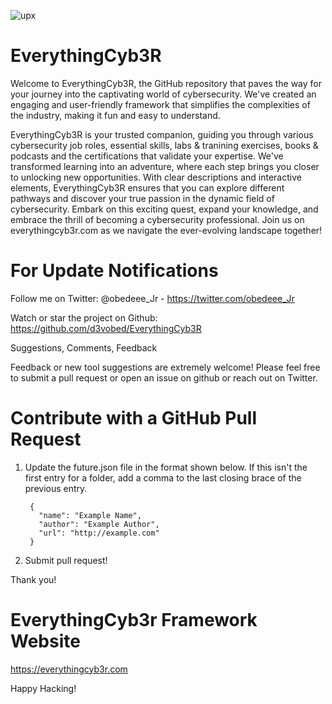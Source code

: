 ![upx](https://github.com/d3vobed/EverythingCyb3R/assets/66479041/e23dad66-7e34-48a6-973b-a3e33d275968)

# EverythingCyb3R

Welcome to EverythingCyb3R, the GitHub repository that paves the way for your journey into the captivating world of cybersecurity. We've created an engaging and user-friendly framework that simplifies the complexities of the industry, making it fun and easy to understand.

EverythingCyb3R is your trusted companion, guiding you through various cybersecurity job roles, essential skills, labs & tranining exercises, books & podcasts and the certifications that validate your expertise. We've transformed learning into an adventure, where each step brings you closer to unlocking new opportunities. With clear descriptions and interactive elements, EverythingCyb3R ensures that you can explore different pathways and discover your true passion in the dynamic field of cybersecurity. Embark on this exciting quest, expand your knowledge, and embrace the thrill of becoming a cybersecurity professional.   Join us on everythingcyb3r.com as we navigate the ever-evolving landscape together!



# For Update Notifications

Follow me on Twitter: @obedeee_Jr - https://twitter.com/obedeee_Jr

Watch or star the project on Github: https://github.com/d3vobed/EverythingCyb3R

Suggestions, Comments, Feedback

Feedback or new tool suggestions are extremely welcome! Please feel free to submit a pull request or open an issue on github or reach out on Twitter.



# Contribute with a GitHub Pull Request

1. Update the future.json file in the format shown below. If this isn't the first entry for a folder, add a comma to the last closing brace of the previous entry.

        {
          "name": "Example Name",
          "author": "Example Author",
          "url": "http://example.com"
        }

3. Submit pull request!

Thank you!

# EverythingCyb3r Framework Website

https://everythingcyb3r.com

Happy Hacking!
